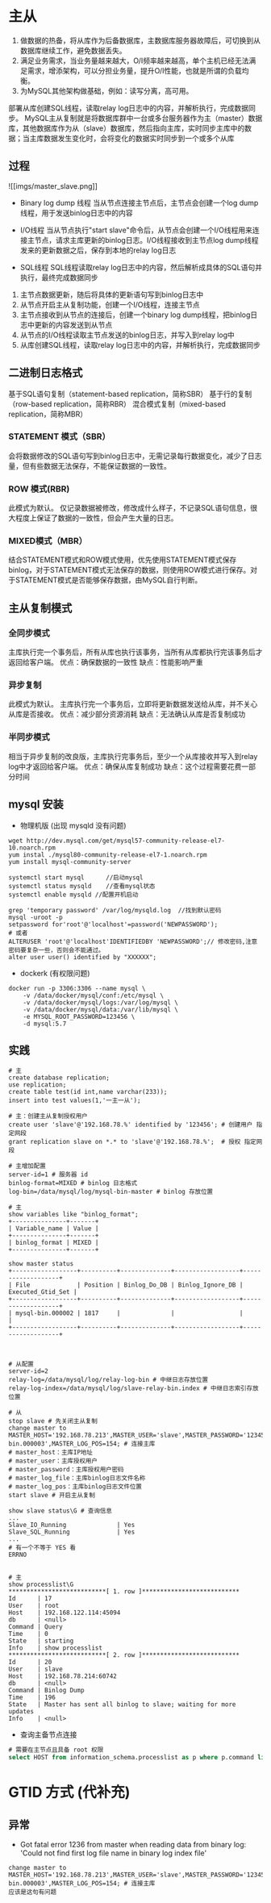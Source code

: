 # 主从
1. 做数据的热备，将从库作为后备数据库，主数据库服务器故障后，可切换到从数据库继续工作，避免数据丢失。
2. 满足业务需求，当业务量越来越大，O/I频率越来越高，单个主机已经无法满足需求，增添架构，可以分担业务量，提升O/I性能，也就是所谓的负载均衡。
3. 为MySQL其他架构做基础，例如：读写分离，高可用。


部署从库创建SQL线程，读取relay log日志中的内容，并解析执行，完成数据同步。
MySQL主从复制就是将数据库群中一台或多台服务器作为主（master）数据库，其他数据库作为从（slave）数据库，然后指向主库，实时同步主库中的数据；当主库数据发生变化时，会将变化的数据实时同步到一个或多个从库

## 过程
![[imgs/master_slave.png]]

- Binary log dump 线程
当从节点连接主节点后，主节点会创建一个log dump线程，用于发送binlog日志中的内容

- I/O线程
当从节点执行"start slave"命令后，从节点会创建一个I/O线程用来连接主节点，请求主库更新的binlog日志。I/O线程接收到主节点log dump线程发来的更新数据之后，保存到本地的relay log日志

- SQL线程
SQL线程读取relay log日志中的内容，然后解析成具体的SQL语句并执行，最终完成数据同步

1. 主节点数据更新，随后将具体的更新语句写到binlog日志中
2. 从节点开启主从复制功能，创建一个I/O线程，连接主节点
3. 主节点接收到从节点的连接后，创建一个binary log dump线程，把binlog日志中更新的内容发送到从节点
4. 从节点的I/O线程读取主节点发送的binlog日志，并写入到relay log中
5. 从库创建SQL线程，读取relay log日志中的内容，并解析执行，完成数据同步


## 二进制日志格式

基于SQL语句复制（statement-based replication，简称SBR）
基于行的复制（row-based replication，简称RBR）
混合模式复制（mixed-based replication，简称MBR）

### STATEMENT 模式（SBR）
会将数据修改的SQL语句写到binlog日志中，无需记录每行数据变化，减少了日志量，但有些数据无法保存，不能保证数据的一致性。

### ROW 模式(RBR)
此模式为默认。
仅记录数据被修改，修改成什么样子，不记录SQL语句信息，很大程度上保证了数据的一致性，但会产生大量的日志。

### MIXED模式（MBR）
结合STATEMENT模式和ROW模式使用，优先使用STATEMENT模式保存binlog，对于STATEMENT模式无法保存的数据，则使用ROW模式进行保存。对于STATEMENT模式是否能够保存数据，由MySQL自行判断。

## 主从复制模式
### 全同步模式
主库执行完一个事务后，所有从库也执行该事务，当所有从库都执行完该事务后才返回给客户端。
优点：确保数据的一致性
缺点：性能影响严重

### 异步复制
此模式为默认。
主库执行完一个事务后，立即将更新数据发送给从库，并不关心从库是否接收。
优点：减少部分资源消耗
缺点：无法确认从库是否复制成功

### 半同步模式
相当于异步复制的改良版，主库执行完事务后，至少一个从库接收并写入到relay log中才返回给客户端。
优点：确保从库复制成功
缺点：这个过程需要花费一部分时间

## mysql 安装

- 物理机版 (出现 mysqld 没有问题)
```shell
wget http://dev.mysql.com/get/mysql57-community-release-el7-10.noarch.rpm
yum instal ./mysql80-community-release-el7-1.noarch.rpm 
yum install mysql-community-server

systemctl start mysql      //启动mysql 
systemctl status mysqld    //查看mysql状态 
systemctl enable mysqld //配置开机启动 

grep 'temporary password' /var/log/mysqld.log  //找到默认密码 
mysql -uroot -p  
setpassword for'root'@'localhost'=password('NEWPASSWORD'); 
# 或者
ALTERUSER 'root'@'localhost'IDENTIFIEDBY 'NEWPASSWORD';// 修改密码,注意密码要复杂一些，否则会不能通过。 
alter user user() identified by "XXXXXX"; 
```

- dockerk (有权限问题)
```shell
docker run -p 3306:3306 --name mysql \
    -v /data/docker/mysql/conf:/etc/mysql \
    -v /data/docker/mysql/logs:/var/log/mysql \
    -v /data/docker/mysql/data:/var/lib/mysql \
    -e MYSQL_ROOT_PASSWORD=123456 \
    -d mysql:5.7
```

## 实践
```shell
# 主
create database replication;
use replication;
create table test(id int,name varchar(233));
insert into test values(1,'一主一从');

# 主：创建主从复制授权用户
create user 'slave'@'192.168.78.%' identified by '123456'; # 创建用户 指定网段
grant replication slave on *.* to 'slave'@'192.168.78.%';  # 授权 指定网段

# 主增加配置
server-id=1 # 服务器 id
binlog-format=MIXED # binlog 日志格式
log-bin=/data/mysql/log/mysql-bin-master # binlog 存放位置

# 主
show variables like "binlog_format";
+---------------+-------+
| Variable_name | Value |
+---------------+-------+
| binlog_format | MIXED |
+---------------+-------+

show master status
+------------------+----------+--------------+------------------+-------------------+
| File             | Position | Binlog_Do_DB | Binlog_Ignore_DB | Executed_Gtid_Set |
+------------------+----------+--------------+------------------+-------------------+
| mysql-bin.000002 | 1817     |              |                  |                   |
+------------------+----------+--------------+------------------+-------------------+



# 从配置
server-id=2
relay-log=/data/mysql/log/relay-log-bin # 中继日志存放位置
relay-log-index=/data/mysql/log/slave-relay-bin.index # 中继日志索引存放位置

# 从
stop slave # 先关闭主从复制
change master to MASTER_HOST='192.168.78.213',MASTER_USER='slave',MASTER_PASSWORD='123456',MASTER_LOG_FILE='mysql-bin.000003',MASTER_LOG_POS=154; # 连接主库
# master_host：主库IP地址
# master_user：主库授权用户
# master_password：主库授权用户密码
# master_log_file：主库binlog日志文件名称
# master_log_pos：主库binlog日志文件位置
start slave # 开启主从复制

show slave status\G # 查询信息
...
Slave_IO_Running              | Yes
Slave_SQL_Running             | Yes
...
# 有一个不等于 YES 看
ERRNO


# 主
show processlist\G
***************************[ 1. row ]***************************
Id      | 17
User    | root
Host    | 192.168.122.114:45094
db      | <null>
Command | Query
Time    | 0
State   | starting
Info    | show processlist
***************************[ 2. row ]***************************
Id      | 20
User    | slave
Host    | 192.168.78.214:60742
db      | <null>
Command | Binlog Dump
Time    | 196
State   | Master has sent all binlog to slave; waiting for more updates
Info    | <null>

```

- 查询主备节点连接
```sql
# 需要在主节点且具备 root 权限
select HOST from information_schema.processlist as p where p.command like 'Binlog Dump%';
```

# GTID 方式 (代补充)

## 异常

- Got fatal error 1236 from master when reading data from binary log: 'Could not find first log file name in binary log index file'
```
change master to MASTER_HOST='192.168.78.213',MASTER_USER='slave',MASTER_PASSWORD='123456',MASTER_LOG_FILE='mysql-bin.000003',MASTER_LOG_POS=154; # 连接主库
应该是这句有问题
```
